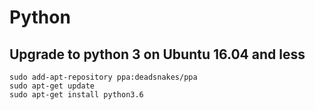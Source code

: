 # Python

## Upgrade to python 3 on Ubuntu 16.04 and less
```
sudo add-apt-repository ppa:deadsnakes/ppa
sudo apt-get update
sudo apt-get install python3.6
```
